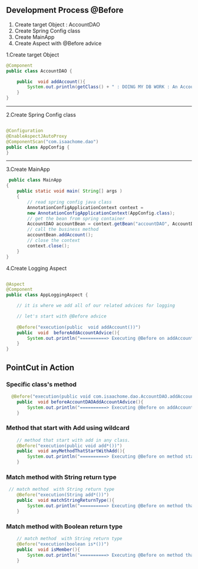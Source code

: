 

## Development Process @Before

1. Create target Object : AccountDAO
2. Create Spring Config class
3. Create MainApp
4. Create Aspect with @Before advice

1.Create target Object 
```java
@Component
public class AccountDAO {

    public  void addAccount(){
        System.out.println(getClass() + " : DOING MY DB WORK : An Account Added");
    }
}

```
----
2.Create Spring Config class
```java

@Configuration
@EnableAspectJAutoProxy
@ComponentScan("com.isaachome.dao")
public class AppConfig {
}

```
---
3.Create MainApp
```java
 public class MainApp
{
    public static void main( String[] args )
    {
        // read spring config java class
        AnnotationConfigApplicationContext context = 
        new AnnotationConfigApplicationContext(AppConfig.class);
        // get the bean from spring container
        AccountDAO accountBean = context.getBean("accountDAO", AccountDAO.class);
        // call the business method
        accountBean.addAccount();
        // close the context
        context.close();
    }
}

```

4.Create Logging Aspect 

```java

@Aspect
@Component
public class AppLoggingAspect {

    // it is where we add all of our related advices for logging

    // let's start with @Before advice
  
    @Before("execution(public  void addAccount())")
    public  void  beforeAddAccountAdvice(){
        System.out.println("==========> Executing @Before on addAccount()");
    }
}

```

## PointCut in Action

### Specific class's method
```java
  @Before("execution(public void com.isaachome.dao.AccountDAO.addAccount())")
    public  void beforeAccountDAOAddAccountAdvice(){
        System.out.println("==========> Executing @Before on addAccount() from AccountADO");
    }
```

### Method that start with Add using wildcard

```java
    // method that start with add in any class.
    @Before("execution(public void add*())")
    public  void anyMethodThatStartWithAdd(){
        System.out.println("==========> Executing @Before on method start with Add.");
    }
```
### Match method with String return type
```java
 // match method  with String return type
    @Before("execution(String add*())")
    public  void matchStringReturnType(){
        System.out.println("==========> Executing @Before on method that return String type.");
    }
```
### Match method with Boolean return type
```java 
    // match method  with String return type
    @Before("execution(boolean is*())")
    public  void isMember(){
        System.out.println("==========> Executing @Before on method that return Boolean type.");
    }
```